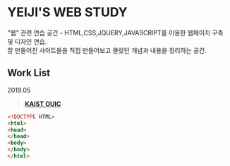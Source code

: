 # YEIJI'S WEB STUDY
"웹" 관련 연습 공간 - HTML,CSS,JQUERY,JAVASCRIPT를 이용한 웹페이지 구축 및 디자인 연습.  
잘 만들어진 사이트들을 직접 만들어보고 몰랐던 개념과 내용을 정리하는 공간.


## Work List

2019.05
> **[KAIST OUIC](/kaistOuic.md)**

```html
<!DOCTYPE HTML>
<html>
<head>
</head>
<body>
</body>
</html>
```
